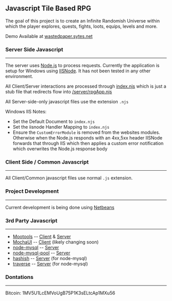 Javascript Tile Based RPG
-------------------------

The goal of this project is to create an Infinite Randomish Universe within which the player explores, quests, fights, loots, equips, levels and more.

Demo Available at [wastedpaper.sytes.net](http://wastedpaper.sytes.net:50014/)

### Server Side Javascript
--------------------------


The server uses [Node.js](http://www.nodejs.org) to process requests.
Currently the application is setup for Windows using [IISNode](https://github.com/tjanczuk/iisnode).
It has not been tested in any other environment.

All Client/Server interactions are processed through [index.njs](https://github.com/Probed/RPG/blob/master/index.njs) which is just a stub file that redirects flow into [/server/rpgApp.njs](https://github.com/Probed/RPG/blob/master/server/rpgApp.njs)

All Server-side-only javascript files use the extension `.njs`

Windows IIS Notes:

* Set the Default Document to `index.njs`
* Set the iisnode Handler Mapping to `index.njs`
* Ensure the `CustomErrorModule` is removed from the websites modules. Otherwise when the Node.js responds with an 4xx,5xx header IISNode forwards that through IIS which then applies a custom error notification which overwrites the Node.js response body


### Client Side / Common Javascript
-----------------------------------

All Client/Common javascript files use normal `.js` extension.


### Project Development
------------

Current development is being done using [Netbeans](http://www.netbeans.org/)

### 3rd Party Javascript
------------------------

* [Mootools](http://www.mootools.com) -- [Client](https://github.com/Probed/RPG/tree/master/client/mootools) & [Server](https://github.com/Probed/RPG/blob/master/server/mootools-core-1.4.2-server.njs)
* [MochaUI](http://mochaui.org/) -- [Client](https://github.com/Probed/RPG/tree/master/client/mochaui) (likely changing soon)
* [node-mysql](https://github.com/felixge/node-mysql) -- [Server](https://github.com/Probed/RPG/tree/master/node_modules)
* [node-mysql-pool](https://github.com/Kijewski/node-mysql-pool) -- [Server](https://github.com/Probed/RPG/tree/master/node_modules)
* [hashish](http://github.com/substack/node-hashish) -- [Server](https://github.com/Probed/RPG/tree/master/node_modules) (for node-mysql)
* [traverse](http://github.com/substack/js-traverse) -- [Server](https://github.com/Probed/RPG/tree/master/node_modules) (for node-mysql)

### Dontations
--------------

Bitcoin: 1MV5U1LcEMVoUgB75P1K3sELtcAp1MXu56